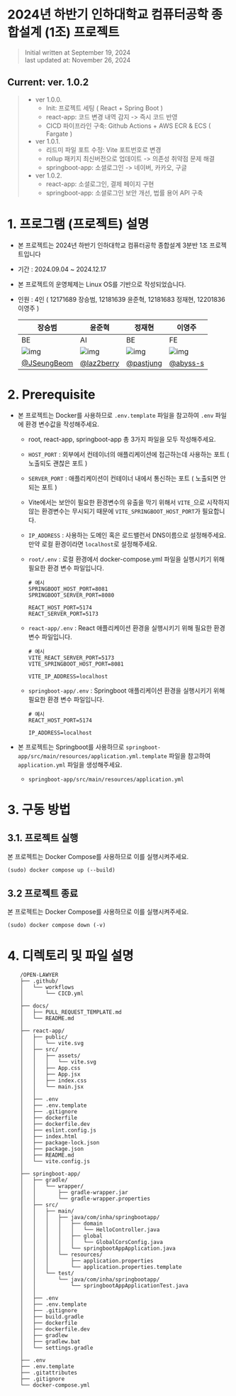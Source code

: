 # 2024년 하반기 인하대학교 컴퓨터공학 종합설계 (1조) 프로젝트

> Initial written at September 19, 2024 <br/>
> last updated at: November 26, 2024

## Current: ver. 1.0.2<br/>

> - ver 1.0.0.
>   - Init: 프로젝트 세팅 ( React + Spring Boot )
>   - react-app: 코드 변경 내역 감지 -> 즉시 코드 반영
>   - CICD 파이프라인 구축: Github Actions + AWS ECR & ECS ( Fargate )
> - ver 1.0.1.
>   - 리드미 파일 포트 수정: Vite 포트번호로 변경
>   - rollup 패키지 최신버전으로 업데이트 -> 의존성 취약점 문제 해결
>   - springboot-app: 소셜로그인 -> 네이버, 카카오, 구글
> - ver 1.0.2.
>   - react-app: 소셜로그인, 결제 페이지 구현
>   - springboot-app: 소셜로그인 보안 개선, 법률 용어 API 구축

# 1. 프로그램 (프로젝트) 설명

- 본 프로젝트는 2024년 하반기 인하대학교 컴퓨터공학 종합설계 3분반 1조 프로젝트입니다
- 기간 : 2024.09.04 ~ 2024.12.17

- 본 프로젝트의 운영체제는 Linux OS를 기반으로 작성되었습니다.

- 인원 : 4인 ( 12171689 장승범, 12181639 윤준혁, 12181683 정재현, 12201836 이영주 )

  | 장승범                                                   | 윤준혁                                                  | 정재현                                                 | 이영주                                                |
  | -------------------------------------------------------- | ------------------------------------------------------- | ------------------------------------------------------ | ----------------------------------------------------- |
  | BE                                                       | AI                                                      | BE                                                     | FE                                                    |
  | ![img](https://avatars.githubusercontent.com/JSeungBeom) | ![img](https://avatars.githubusercontent.com/laz2berry) | ![img](https://avatars.githubusercontent.com/pastjung) | ![img](https://avatars.githubusercontent.com/abyss-s) |
  | [@JSeungBeom](https://github.com/JSeungBeom)             | [@laz2berry](https://github.com/laz2berry)              | [@pastjung](https://github.com/pastjung)               | [@abyss-s](https://github.com/abyss-s)                |

# 2. Prerequisite

- 본 프로젝트는 Docker를 사용하므로 `.env.template` 파일을 참고하여 `.env` 파일에 환경 변수값을 작성해주세요.

  - root, react-app, springboot-app 총 3가지 파일을 모두 작성해주세요.
  - `HOST_PORT` : 외부에서 컨테이너의 애플리케이션에 접근하는데 사용하는 포트 ( 노출되도 괜찮은 포트 )
  - `SERVER_PORT` : 애플리케이션이 컨테이너 내에서 통신하는 포트 ( 노출되면 안되는 포트 )
  - Vite에서는 보안이 필요한 환경변수의 유출을 막기 위해서 `VITE_`으로 시작하지 않는 환경변수는 무시되기 때문에 `VITE_SPRINGBOOT_HOST_PORT`가 필요합니다.
  - `IP_ADDRESS` : 사용하는 도메인 혹은 로드밸런서 DNS이름으로 설정해주세요. 만약 로컬 환경이라면 `localhost`로 설정해주세요.
  - `root/.env` : 로컬 환경에서 docker-compose.yml 파일을 실행시키기 위해 필요한 환경 변수 파일입니다.

    ```
    # 예시
    SPRINGBOOT_HOST_PORT=8081
    SPRINGBOOT_SERVER_PORT=8080

    REACT_HOST_PORT=5174
    REACT_SERVER_PORT=5173
    ```

  - `react-app/.env` : React 애플리케이션 환경을 실행시키기 위해 필요한 환경 변수 파일입니다.

    ```
    # 예시
    VITE_REACT_SERVER_PORT=5173
    VITE_SPRINGBOOT_HOST_PORT=8081

    VITE_IP_ADDRESS=localhost
    ```

  - `springboot-app/.env` : Springboot 애플리케이션 환경을 실행시키기 위해 필요한 환경 변수 파일입니다.

    ```
    # 예시
    REACT_HOST_PORT=5174

    IP_ADDRESS=localhost
    ```

- 본 프로젝트는 Springboot를 사용하므로 `springboot-app/src/main/resources/application.yml.template` 파일을 참고하여 `application.yml` 파일을 생성해주세요.
  - `springboot-app/src/main/resources/application.yml`

# 3. 구동 방법

## 3.1. 프로젝트 실행

본 프로젝트는 Docker Compose를 사용하므로 이를 실행시켜주세요.

```shell
(sudo) docker compose up (--build)
```

## 3.2 프로젝트 종료

본 프로젝트는 Docker Compose를 사용하므로 이를 실행시켜주세요.

```shell
(sudo) docker compose down (-v)
```

# 4. 디렉토리 및 파일 설명

```
    /OPEN-LAWYER
    ├── .github/
    │   └── workflows
    │       └── CICD.yml
    │
    ├── docs/
    │   ├── PULL_REQUEST_TEMPLATE.md
    │   └── README.md
    │
    ├── react-app/
    │   ├── public/
    │   │   └── vite.svg
    │   ├── src/
    │   │   ├── assets/
    │   │   │   └── vite.svg
    │   │   ├── App.css
    │   │   ├── App.jsx
    │   │   ├── index.css
    │   │   └── main.jsx
    │   │
    │   ├── .env
    │   ├── .env.template
    │   ├── .gitignore
    │   ├── dockerfile
    │   ├── dockerfile.dev
    │   ├── eslint.config.js
    │   ├── index.html
    │   ├── package-lock.json
    │   ├── package.json
    │   ├── README.md
    │   └── vite.config.js
    │
    ├── springboot-app/
    │   ├── gradle/
    │   │   └── wrapper/
    │   │       ├── gradle-wrapper.jar
    │   │       └── gradle-wrapper.properties
    │   ├── src/
    │   │   ├── main/
    │   │   │   ├── java/com/inha/springbootapp/
    │   │   │   │   ├── domain
    │   │   │   │   │   └── HelloController.java
    │   │   │   │   ├── global
    │   │   │   │   │   └── GlobalCorsConfig.java
    │   │   │   │   └── springbootAppApplication.java
    │   │   │   └── resources/
    │   │   │       ├── application.properties
    │   │   │       └── application.properties.template
    │   │   └── test/
    │   │       └── java/com/inha/springbootapp/
    │   │           └── springbootAppApplicationTest.java
    │   │
    │   ├── .env
    │   ├── .env.template
    │   ├── .gitignore
    │   ├── build.gradle
    │   ├── dockerfile
    │   ├── dockerfile.dev
    │   ├── gradlew
    │   ├── gradlew.bat
    │   └── settings.gradle
    │
    ├── .env
    ├── .env.template
    ├── .gitattributes
    ├── .gitignore
    └── docker-compose.yml
```
